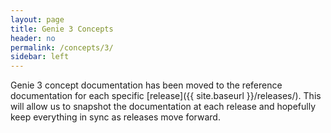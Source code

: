 ```yaml
---
layout: page
title: Genie 3 Concepts
header: no
permalink: /concepts/3/
sidebar: left
---
```


Genie 3 concept documentation has been moved to the reference documentation for
each specific [release]({{ site.baseurl }}/releases/). This will allow us to
snapshot the documentation at each release and hopefully keep everything in
sync as releases move forward.
